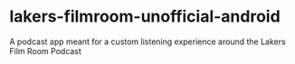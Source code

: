 # lakers-filmroom-unofficial-android
A podcast app meant for a custom listening experience around the Lakers Film Room Podcast
